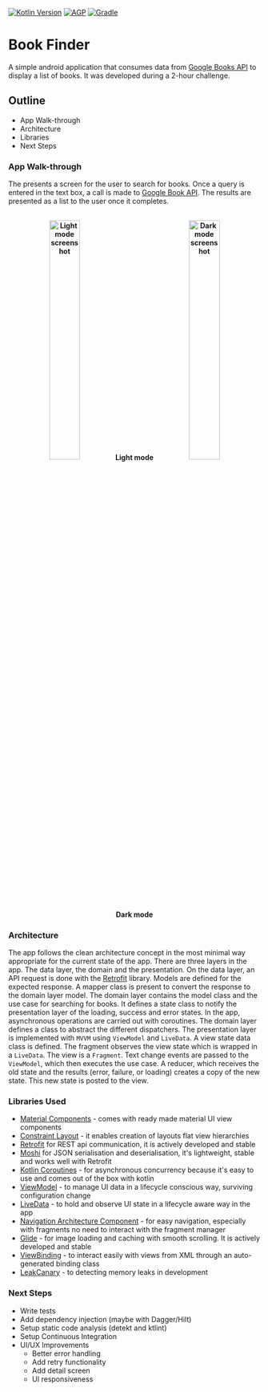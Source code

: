 [![Kotlin Version](https://img.shields.io/badge/kotlin-1.4.21-blue.svg)](http://kotlinlang.org/)
[![AGP](https://img.shields.io/badge/AGP-4.1.0-blue)](https://developer.android.com/studio/releases/gradle-plugin)
[![Gradle](https://img.shields.io/badge/Gradle-6.5-blue)](https://gradle.org)

# Book Finder

A simple android application that consumes data from [Google Books API](https://developers.google.com/books/docs/v1/using) to display a list of books. It was developed during a 2-hour challenge.

## Outline

- App Walk-through
- Architecture
- Libraries
- Next Steps

### App Walk-through

The presents a screen for the user to search for books. Once a query is entered in the text box, a call is made to [Google Book API](https://developers.google.com/books/docs/v1/using). The results are presented as a list to the user once it completes.

<h4 align="center">
<img alt="Light mode screenshot" src="https://user-images.githubusercontent.com/25648077/106270909-f72ef700-622e-11eb-9d5f-fc1fef2c47d9.gif" width="35%" vspace="10" hspace="10">
Light mode
<img alt="Dark mode screenshot" src="https://user-images.githubusercontent.com/25648077/106271194-6ad10400-622f-11eb-9b21-3c37263afdc2.gif" width="35%" vspace="10" hspace="10">
 Dark mode
<br>


### Architecture

The app follows the clean architecture concept in the most minimal way appropriate for the current state of the app. There are three layers in the app. The data layer, the domain and the presentation.
On the data layer, an API request is done with the [Retrofit](http://square.github.io/retrofit) library. Models are defined for the expected response. A mapper class is present to convert the response to the domain layer model.
The domain layer contains the model class and the use case for searching for books. It defines a state class to notify the presentation layer of the loading, success and error states. In the app, asynchronous operations are carried out with coroutines. The domain layer defines a class to abstract the different dispatchers.
The presentation layer is implemented with `MVVM` using `ViewModel` and `LiveData`. A view state data class is defined. The fragment observes the view state which is wrapped in a `LiveData`. The view is a `Fragment`. Text change events are passed to the `ViewModel`, which then executes the use case. A reducer, which receives the old state and the results (error, failure, or loading) creates a copy of the new state. This new state is posted to the view.

### Libraries Used

- [Material Components](https://github.com/material-components/material-components-android/) - comes with ready made material UI view components
- [Constraint Layout](https://developer.android.com/reference/android/support/constraint/ConstraintLayout) - it enables creation of layouts flat view hierarchies
- [Retrofit](http://square.github.io/retrofit) for REST api communication, it is actively developed and stable
- [Moshi](https://github.com/square/moshi) for JSON serialisation and deserialisation, it's lightweight, stable and works well with Retrofit
- [Kotlin Coroutines](https://kotlinlang.org/docs/reference/coroutines-overview.html) - for  asynchronous concurrency because it's easy to use and comes out of the box with kotlin
- [ViewModel](https://developer.android.com/topic/libraries/architecture/viewmodel) - to manage UI data in a lifecycle conscious way, surviving configuration change
- [LiveData](https://developer.android.com/topic/libraries/architecture/livedata) - to hold and observe UI state in a lifecycle aware way in the app
- [Navigation Architecture Component](https://developer.android.com/guide/navigation/navigation-getting-started) - for easy navigation, especially with fragments no need to interact with the fragment manager
- [Glide](https://github.com/bumptech/glide) - for image loading and caching with smooth scrolling. It is actively developed and stable
- [ViewBinding](https://developer.android.com/topic/libraries/view-binding) - to interact easily with views from XML through an auto-generated binding class
- [LeakCanary](https://square.github.io/leakcanary/getting_started/) - to detecting memory leaks in development

### Next Steps

- Write tests
- Add dependency injection (maybe with Dagger/Hilt)
- Setup static code analysis (detekt and ktlint)
- Setup Continuous Integration
- UI/UX Improvements
    - Better error handling
    - Add retry functionality
    - Add detail screen
    - UI responsiveness